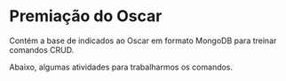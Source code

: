 # Premiação do Oscar
Contém a base de indicados ao Oscar em formato MongoDB para treinar comandos CRUD.

Abaixo, algumas atividades para trabalharmos os comandos.
